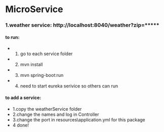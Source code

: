 # MicroService
### 1.weather service: http://localhost:8040/weather?zip=*****



#### to run:
* 1. go to each service folder
* 2. mvn install
* 3. mvn spring-boot:run
* 4. need to start eureka serivice so others can run

#### to add a service:
* 1.copy the weatherService folder
* 2.change the names and log in Controller
* 3.change the port in resources\application.yml for this package
* 4 done!



